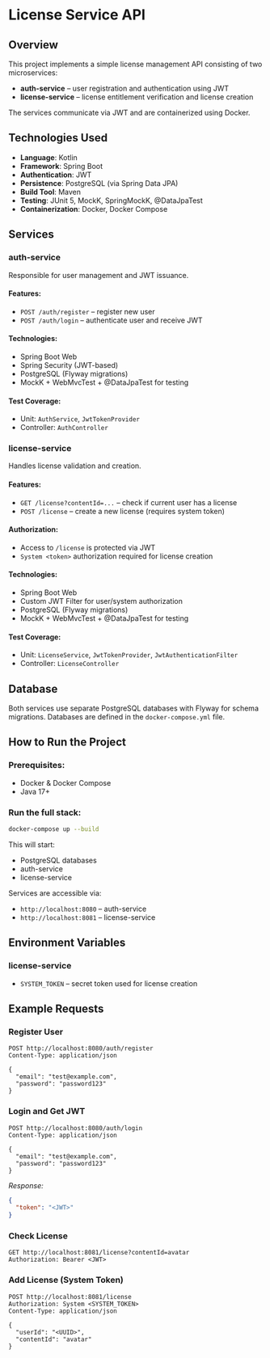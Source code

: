# License Service API

## Overview
This project implements a simple license management API consisting of two microservices:

- **auth-service** – user registration and authentication using JWT
- **license-service** – license entitlement verification and license creation

The services communicate via JWT and are containerized using Docker.



## Technologies Used

- **Language**: Kotlin
- **Framework**: Spring Boot
- **Authentication**: JWT
- **Persistence**: PostgreSQL (via Spring Data JPA)
- **Build Tool**: Maven
- **Testing**: JUnit 5, MockK, SpringMockK, @DataJpaTest
- **Containerization**: Docker, Docker Compose



## Services

### auth-service
Responsible for user management and JWT issuance.

#### Features:
- `POST /auth/register` – register new user
- `POST /auth/login` – authenticate user and receive JWT

#### Technologies:
- Spring Boot Web
- Spring Security (JWT-based)
- PostgreSQL (Flyway migrations)
- MockK + WebMvcTest + @DataJpaTest for testing

#### Test Coverage:
- Unit: `AuthService`, `JwtTokenProvider`
- Controller: `AuthController`



### license-service
Handles license validation and creation.

#### Features:
- `GET /license?contentId=...` – check if current user has a license
- `POST /license` – create a new license (requires system token)

#### Authorization:
- Access to `/license` is protected via JWT
- `System <token>` authorization required for license creation

#### Technologies:
- Spring Boot Web
- Custom JWT Filter for user/system authorization
- PostgreSQL (Flyway migrations)
- MockK + WebMvcTest + @DataJpaTest for testing

#### Test Coverage:
- Unit: `LicenseService`, `JwtTokenProvider`, `JwtAuthenticationFilter`
- Controller: `LicenseController`



## Database

Both services use separate PostgreSQL databases with Flyway for schema migrations. Databases are defined in the `docker-compose.yml` file.



## How to Run the Project

### Prerequisites:
- Docker & Docker Compose
- Java 17+

### Run the full stack:

```bash
docker-compose up --build
```

This will start:
- PostgreSQL databases
- auth-service
- license-service

Services are accessible via:
- `http://localhost:8080` – auth-service
- `http://localhost:8081` – license-service



## Environment Variables

### license-service
- `SYSTEM_TOKEN` – secret token used for license creation



## Example Requests

### Register User
```http
POST http://localhost:8080/auth/register
Content-Type: application/json

{
  "email": "test@example.com",
  "password": "password123"
}
```

### Login and Get JWT
```http
POST http://localhost:8080/auth/login
Content-Type: application/json

{
  "email": "test@example.com",
  "password": "password123"
}
```
_Response:_
```json
{
  "token": "<JWT>"
}
```

### Check License
```http
GET http://localhost:8081/license?contentId=avatar
Authorization: Bearer <JWT>
```

### Add License (System Token)
```http
POST http://localhost:8081/license
Authorization: System <SYSTEM_TOKEN>
Content-Type: application/json

{
  "userId": "<UUID>",
  "contentId": "avatar"
}
```
